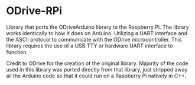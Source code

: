 # ODrive-RPi
Library that ports the ODriveArduino library to the Raspberry Pi. The library works identically to how it does on Arduino. Utilizing a UART interface and the ASCII protocol to communicate with the ODrive microcontroller. This library requires the use of a USB TTY or hardware UART interface to function.

Credit to ODrive for the creation of the original library. Majority of the code used in this library was ported directly from that library, just stripped away all the Arduino code so that it could run on a Raspberry Pi natively in C++.
